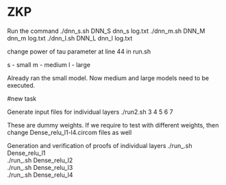 # ZKP

Run the command
./dnn_s.sh DNN_S dnn_s log.txt
./dnn_m.sh DNN_M dnn_m log.txt
./dnn_l.sh DNN_L dnn_l log.txt

change power of tau parameter at line 44 in run.sh

s - small
m - medium
l - large

Already ran the small model. Now medium and large models need to be executed.

#new task

Generate input files for individual layers
 ./run2.sh 3 4 5 6 7

These are dummy weights. If we require to test with different weights, then change Dense_relu_l1-l4.circom files as well


Generation and verification of proofs of individual layers 
 ./run_.sh Dense_relu_l1  
 ./run_.sh Dense_relu_l2  
 ./run_.sh Dense_relu_l3  
 ./run_.sh Dense_relu_l4